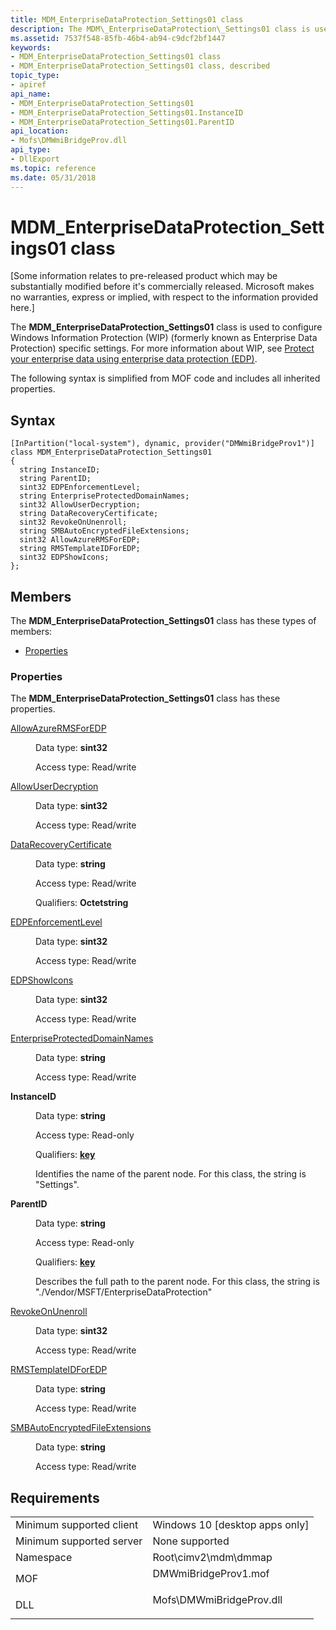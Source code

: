 ```yaml
---
title: MDM_EnterpriseDataProtection_Settings01 class
description: The MDM\_EnterpriseDataProtection\_Settings01 class is used to configure Windows Information Protection (WIP) (formerly known as Enterprise Data Protection) specific settings.
ms.assetid: 7537f548-85fb-46b4-ab94-c9dcf2bf1447
keywords:
- MDM_EnterpriseDataProtection_Settings01 class
- MDM_EnterpriseDataProtection_Settings01 class, described
topic_type:
- apiref
api_name:
- MDM_EnterpriseDataProtection_Settings01
- MDM_EnterpriseDataProtection_Settings01.InstanceID
- MDM_EnterpriseDataProtection_Settings01.ParentID
api_location:
- Mofs\DMWmiBridgeProv.dll
api_type:
- DllExport
ms.topic: reference
ms.date: 05/31/2018
---
```


# MDM\_EnterpriseDataProtection\_Settings01 class

\[Some information relates to pre-released product which may be substantially modified before it's commercially released. Microsoft makes no warranties, express or implied, with respect to the information provided here.\]

The **MDM\_EnterpriseDataProtection\_Settings01** class is used to configure Windows Information Protection (WIP) (formerly known as Enterprise Data Protection) specific settings. For more information about WIP, see [Protect your enterprise data using enterprise data protection (EDP)](/windows/security/information-protection/windows-information-protection/protect-enterprise-data-using-wip).

The following syntax is simplified from MOF code and includes all inherited properties.

## Syntax

``` syntax
[InPartition("local-system"), dynamic, provider("DMWmiBridgeProv1")]
class MDM_EnterpriseDataProtection_Settings01
{
  string InstanceID;
  string ParentID;
  sint32 EDPEnforcementLevel;
  string EnterpriseProtectedDomainNames;
  sint32 AllowUserDecryption;
  string DataRecoveryCertificate;
  sint32 RevokeOnUnenroll;
  string SMBAutoEncryptedFileExtensions;
  sint32 AllowAzureRMSForEDP;
  string RMSTemplateIDForEDP;
  sint32 EDPShowIcons;
};
```

## Members

The **MDM\_EnterpriseDataProtection\_Settings01** class has these types of members:

-   [Properties](#properties)

### Properties

The **MDM\_EnterpriseDataProtection\_Settings01** class has these properties.

<dl> <dt>

[AllowAzureRMSForEDP](/windows/client-management/mdm/enterprisedataprotection-csp#settings-allowazurermsforedp)
</dt> <dd> <dl> <dt>

Data type: **sint32**
</dt> <dt>

Access type: Read/write
</dt> </dl>

</dd> <dt>

[AllowUserDecryption](/windows/client-management/mdm/enterprisedataprotection-csp#settings-allowuserdecryption)
</dt> <dd> <dl> <dt>

Data type: **sint32**
</dt> <dt>

Access type: Read/write
</dt> </dl>

</dd> <dt>

[DataRecoveryCertificate](/windows/client-management/mdm/enterprisedataprotection-csp#settings-datarecoverycertificate)
</dt> <dd> <dl> <dt>

Data type: **string**
</dt> <dt>

Access type: Read/write
</dt> <dt>

Qualifiers: **Octetstring**
</dt> </dl>

</dd> <dt>

[EDPEnforcementLevel](/windows/client-management/mdm/enterprisedataprotection-csp#settings-edpenforcementlevel)
</dt> <dd> <dl> <dt>

Data type: **sint32**
</dt> <dt>

Access type: Read/write
</dt> </dl>

</dd> <dt>

[EDPShowIcons](/windows/client-management/mdm/enterprisedataprotection-csp#settings-edpshowicons)
</dt> <dd> <dl> <dt>

Data type: **sint32**
</dt> <dt>

Access type: Read/write
</dt> </dl>

</dd> <dt>

[EnterpriseProtectedDomainNames](/windows/client-management/mdm/enterprisedataprotection-csp#settings-enterpriseprotecteddomainnames)
</dt> <dd> <dl> <dt>

Data type: **string**
</dt> <dt>

Access type: Read/write
</dt> </dl>

</dd> <dt>

**InstanceID**
</dt> <dd> <dl> <dt>

Data type: **string**
</dt> <dt>

Access type: Read-only
</dt> <dt>

Qualifiers: [**key**](/windows/desktop/WmiSdk/key-qualifier)
</dt> </dl>

Identifies the name of the parent node. For this class, the string is "Settings".

</dd> <dt>

**ParentID**
</dt> <dd> <dl> <dt>

Data type: **string**
</dt> <dt>

Access type: Read-only
</dt> <dt>

Qualifiers: [**key**](/windows/desktop/WmiSdk/key-qualifier)
</dt> </dl>

Describes the full path to the parent node. For this class, the string is "./Vendor/MSFT/EnterpriseDataProtection"

</dd> <dt>

[RevokeOnUnenroll](/windows/client-management/mdm/enterprisedataprotection-csp#settings-revokeonunenroll)
</dt> <dd> <dl> <dt>

Data type: **sint32**
</dt> <dt>

Access type: Read/write
</dt> </dl>

</dd> <dt>

[RMSTemplateIDForEDP](/windows/client-management/mdm/enterprisedataprotection-csp#settings-rmstemplateidforedp)
</dt> <dd> <dl> <dt>

Data type: **string**
</dt> <dt>

Access type: Read/write
</dt> </dl>

</dd> <dt>

[SMBAutoEncryptedFileExtensions](/windows/client-management/mdm/enterprisedataprotection-csp#settings-smbautoencryptedfileextensions)
</dt> <dd> <dl> <dt>

Data type: **string**
</dt> <dt>

Access type: Read/write
</dt> </dl>

</dd> </dl>

## Requirements



|                                     |                                                                                                      |
|-------------------------------------|------------------------------------------------------------------------------------------------------|
| Minimum supported client<br/> | Windows 10 \[desktop apps only\]<br/>                                                          |
| Minimum supported server<br/> | None supported<br/>                                                                            |
| Namespace<br/>                | Root\\cimv2\\mdm\\dmmap<br/>                                                                   |
| MOF<br/>                      | <dl> <dt>DMWmiBridgeProv1.mof</dt> </dl>      |
| DLL<br/>                      | <dl> <dt>Mofs\\DMWmiBridgeProv.dll</dt> </dl> |



 

